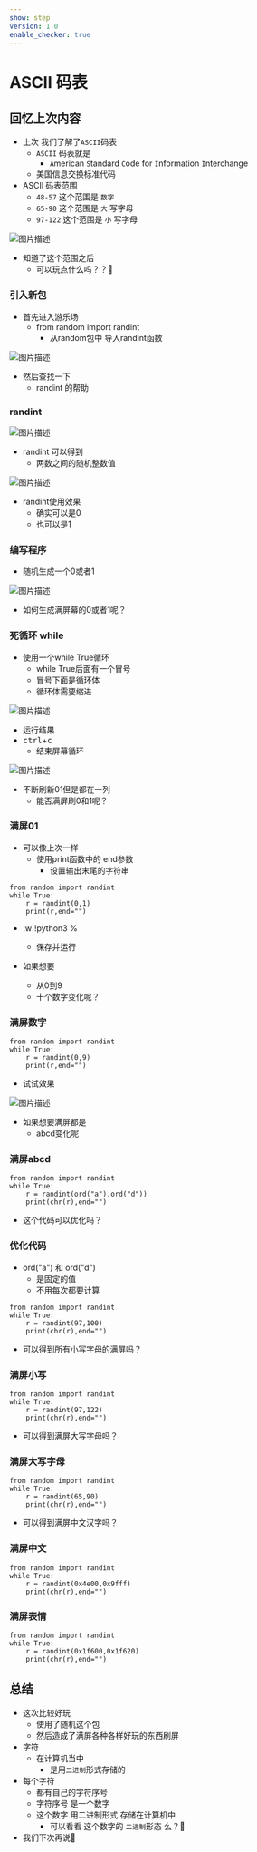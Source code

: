 ```yaml
---
show: step
version: 1.0
enable_checker: true
---
```


# ASCII 码表

## 回忆上次内容

- 上次 我们了解了`ASCII`码表
	- `ASCII` 码表就是
		- `A`merican `S`tandard `C`ode for `I`nformation `I`nterchange
	- 美国信息交换标准代码
- ASCII 码表范围
  - `48-57` 这个范围是 `数字`
  - `65-90` 这个范围是 `大` 写字母
  - `97-122` 这个范围是 `小` 写字母

![图片描述](https://doc.shiyanlou.com/courses/uid1190679-20220925-1664108814250)

- 知道了这个范围之后
	- 可以玩点什么吗？？🤔

### 引入新包

- 首先进入游乐场
	- from random import randint
		- 从random包中 导入randint函数 

![图片描述](https://doc.shiyanlou.com/courses/uid1190679-20230601-1685584098347)

- 然后查找一下
	- randint 的帮助

### randint

![图片描述](https://doc.shiyanlou.com/courses/uid1190679-20230601-1685622777725)

- randint 可以得到 
	- 两数之间的随机整数值

![图片描述](https://doc.shiyanlou.com/courses/uid1190679-20230531-1685526051096)

- randint使用效果
	- 确实可以是0
	- 也可以是1


### 编写程序

- 随机生成一个0或者1

![图片描述](https://doc.shiyanlou.com/courses/uid1190679-20230531-1685526469966)

- 如何生成满屏幕的0或者1呢？

### 死循环 while

- 使用一个while True循环
	- while True后面有一个冒号
	- 冒号下面是循环体
	- 循环体需要缩进

![图片描述](https://doc.shiyanlou.com/courses/uid1190679-20230531-1685526576335)

- 运行结果
- <kbd>ctrl</kbd>+<kbd>c</kbd>
	- 结束屏幕循环

![图片描述](https://doc.shiyanlou.com/courses/uid1190679-20230531-1685526601403)

- 不断刷新01但是都在一列
	- 能否满屏刷0和1呢？


### 满屏01

- 可以像上次一样
	- 使用print函数中的 end参数
		- 设置输出末尾的字符串

```
from random import randint
while True:
    r = randint(0,1)
    print(r,end="")
```

- :w|!python3 %
	- 保存并运行

- 如果想要
	- 从0到9
	- 十个数字变化呢？

### 满屏数字

```
from random import randint
while True:
    r = randint(0,9)
    print(r,end="")
```

- 试试效果

![图片描述](https://doc.shiyanlou.com/courses/uid1190679-20230531-1685527048051)

- 如果想要满屏都是
	- abcd变化呢

### 满屏abcd

```
from random import randint
while True:
    r = randint(ord("a"),ord("d"))
    print(chr(r),end="")
```

- 这个代码可以优化吗？

### 优化代码

- ord("a") 和 ord("d")
	- 是固定的值
	- 不用每次都要计算

```
from random import randint
while True:
    r = randint(97,100)
    print(chr(r),end="")
```

- 可以得到所有小写字母的满屏吗？

### 满屏小写

```
from random import randint
while True:
    r = randint(97,122)
    print(chr(r),end="")
```

- 可以得到满屏大写字母吗？

### 满屏大写字母

```
from random import randint
while True:
    r = randint(65,90)
    print(chr(r),end="")
```

- 可以得到满屏中文汉字吗？

### 满屏中文


```
from random import randint
while True:
    r = randint(0x4e00,0x9fff)
    print(chr(r),end="")
```


### 满屏表情


```
from random import randint
while True:
    r = randint(0x1f600,0x1f620)
    print(chr(r),end="")
```

## 总结

- 这次比较好玩
	- 使用了随机这个包
	- 然后造成了满屏各种各样好玩的东西刷屏 
- 字符 
	- 在计算机当中 
		- 是用`二进制`形式存储的
- 每个字符
	- 都有自己的字符序号
	- 字符序号 是一个数字
	- 这个数字 用二进制形式 存储在计算机中
		- 可以看看 这个数字的 `二进制`形态 么？🤔
- 我们下次再说👋


